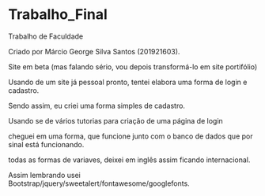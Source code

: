 # Trabalho_Final
 Trabalho de Faculdade

Criado por Márcio George Silva Santos (201921603). 

Site em beta (mas falando sério, vou depois transformá-lo em site portifólio) 

Usando de um site já pessoal pronto, tentei elabora uma forma de login e cadastro. 

Sendo assim, eu criei uma forma simples de cadastro. 

Usando se de vários tutorias para criação de uma página de login 

cheguei em uma forma, que funcione junto com o banco de dados que por sinal está funcionando. 

todas as formas de variaves, deixei em inglês assim ficando internacional. 

Assim lembrando usei Bootstrap/jquery/sweetalert/fontawesome/googlefonts.